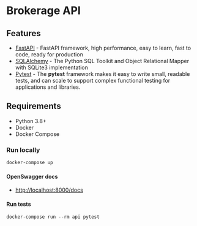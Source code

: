 # Brokerage API

## Features

- [FastAPI](https://fastapi.tiangolo.com/) - FastAPI framework, high performance, easy to learn, fast to code, ready for production
- [SQLAlchemy](https://www.sqlalchemy.org/) - The Python SQL Toolkit and Object Relational Mapper with SQLite3 implementation
- [Pytest](https://docs.pytest.org/en/7.1.x/) - The **pytest** framework makes it easy to write small, readable tests, and can scale to support complex functional testing for applications and libraries.

## Requirements

- Python 3.8+
- Docker
- Docker Compose

### Run locally

```bash
docker-compose up
```

#### OpenSwagger docs

- [http://localhost:8000/docs](http://localhost:8000/docs)

#### Run tests

```
docker-compose run --rm api pytest
```